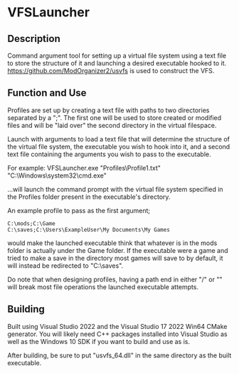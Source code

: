 # VFSLauncher

## Description
Command argument tool for setting up a virtual file system using a text file to store the structure of it and launching a desired executable hooked to it.  
https://github.com/ModOrganizer2/usvfs is used to construct the VFS.

## Function and Use
Profiles are set up by creating a text file with paths to two directories separated by a ";". The first one will be used to store created or modified files and will be "laid over" the second directory in the virtual filespace.

Launch with arguments to load a text file that will determine the structure of the virtual file system, the executable you wish to hook into it, and a second text file containing the arguments you wish to pass to the executable.

For example: VFSLauncher.exe "Profiles\Profile1.txt" "C:\Windows\system32\cmd.exe" 

...will launch the command prompt with the virtual file system specified in the Profiles folder present in the executable's directory.

An example profile to pass as the first argument;

```
C:\mods;C:\Game
C:\saves;C:\Users\ExampleUser\My Documents\My Games
```


would make the launched executable think that whatever is in the mods folder is actually under the Game folder. If the executable were a game and tried to make a save in the directory most games will save to by default, it will instead be redirected to "C:\saves".

Do note that when designing profiles, having a path end in either "/" or "\" will break most file operations the launched executable attempts.

## Building

Built using Visual Studio 2022 and the Visual Studio 17 2022 Win64 CMake generator. You will likely need C++ packages installed into Visual Studio as well as the Windows 10 SDK if you want to build and use as is.

After building, be sure to put "usvfs_64.dll" in the same directory as the built executable.